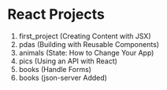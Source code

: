 # React Projects

1. first_project (Creating Content with JSX)
2. pdas (Building with Reusable Components)
3. animals (State: How to Change Your App)
4. pics (Using an API with React)
5. books (Handle Forms)
6. books (json-server Added)
